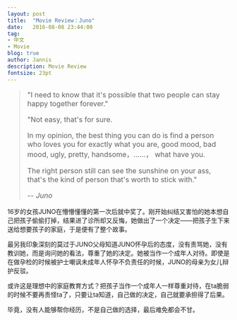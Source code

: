 ```yaml
---
layout: post
title:  "Movie Review：Juno"
date:   2016-08-08 23:44:00
tag:
- 中文
- Movie
blog: true
author: Jannis
description: Movie Review
fontsize: 23pt
---
```


<font size=3.5>
<blockquote>
"I need to know that it's possible that two people can stay happy together forever." <br>

"Not easy, that's for sure.

In my opinion, the best thing you can do is find a person who loves you for exactly what you are,
good mood, bad mood, ugly, pretty, handsome，……， what have you.

The right person still can see the sunshine on your ass, that's the kind of person that's worth to stick with."

-- <i>Juno</i>
</blockquote>
</font>



16岁的女孩JUNO在懵懵懂懂的第一次后就中奖了。刚开始纠结又害怕的她本想自己把孩子偷偷打掉，结果进了诊所却又反悔，她做出了一个决定——把孩子生下来送给想要孩子的家庭，于是便有了整个故事。

最另我印象深刻的莫过于JUNO父母知道JUNO怀孕后的态度，没有责骂她，没有教训她，而是询问她的看法，尊重了她的决定。她被当作一个成年人对待。即使是在做孕检的时候被护士嘲讽未成年人怀孕不负责任的时候，JUNO的母亲为女儿辩护反驳。

或许这是理想中的家庭教育方式？把孩子当作一个成年人一样尊重对待，在ta脆弱的时候不要再责怪ta了，只要让ta知道，自己做的决定，自己就要承担得了后果。

毕竟，没有人能够帮你经历，不是自己做的选择，最后难免都会不甘。
